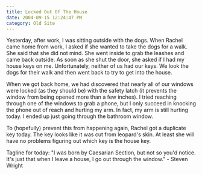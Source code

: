 ```yaml
---
title: Locked Out Of The House
date: 2004-09-15 12:24:47 PM
category: Old Site
---
```


Yesterday, after work, I was sitting outside with the dogs. When Rachel came home from work, I asked if she wanted to take the dogs for a walk. She said that she did not mind. She went inside to grab the leashes and came back outside. As soon as she shut the door, she asked if I had my house keys on me. Unfortunately, neither of us had our keys. We look the dogs for their walk and then went back to try to get into the house.

When we got back home, we had discovered that nearly all of our windows were locked (as they should be) with the safety latch (it prevents the window from being opened more than a few inches). I tried reaching through one of the windows to grab a phone, but I only succeed in knocking the phone out of reach and hurting my arm. In fact, my arm is still hurting today. I ended up just going through the bathroom window.

To (hopefully) prevent this from happening again, Rachel got a duplicate key today. The key looks like it was cut from leopard's skin. At least she will have no problems figuring out which key is the house key.

Tagline for today: "I was born by Caesarian Section, but not so you'd notice. It's just that when I leave a house, I go out through the window." - Steven Wright
